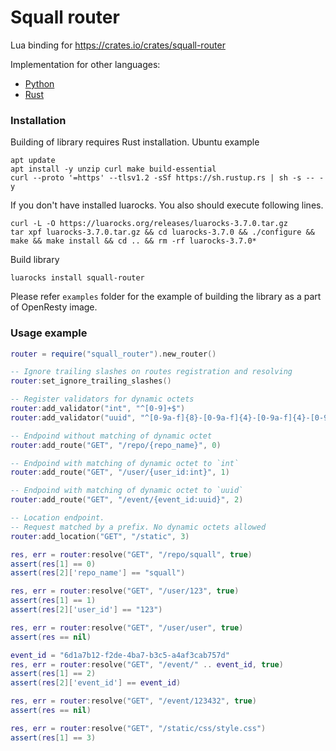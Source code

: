 # Squall router

Lua binding for https://crates.io/crates/squall-router

Implementation for other languages:
 - [Python](https://pypi.org/project/squall-router/)
 - [Rust](https://crates.io/crates/squall-router)


### Installation

Building of library requires Rust installation. Ubuntu example

```
apt update
apt install -y unzip curl make build-essential
curl --proto '=https' --tlsv1.2 -sSf https://sh.rustup.rs | sh -s -- -y
```

If you don't have installed luarocks. You also should execute following lines.

```shell
curl -L -O https://luarocks.org/releases/luarocks-3.7.0.tar.gz
tar xpf luarocks-3.7.0.tar.gz && cd luarocks-3.7.0 && ./configure && make && make install && cd .. && rm -rf luarocks-3.7.0*
```

Build library

```shell
luarocks install squall-router
````

Please refer `examples` folder for the example of building the library as a part of OpenResty image.

### Usage example

```lua
router = require("squall_router").new_router()

-- Ignore trailing slashes on routes registration and resolving
router:set_ignore_trailing_slashes()

-- Register validators for dynamic octets
router:add_validator("int", "^[0-9]+$")
router:add_validator("uuid", "^[0-9a-f]{8}-[0-9a-f]{4}-[0-9a-f]{4}-[0-9a-f]{4}-[0-9a-f]{12}$")

-- Endpoind without matching of dynamic octet
router:add_route("GET", "/repo/{repo_name}", 0)

-- Endpoind with matching of dynamic octet to `int`
router:add_route("GET", "/user/{user_id:int}", 1)

-- Endpoind with matching of dynamic octet to `uuid`
router:add_route("GET", "/event/{event_id:uuid}", 2)

-- Location endpoint. 
-- Request matched by a prefix. No dynamic octets allowed 
router:add_location("GET", "/static", 3)

res, err = router:resolve("GET", "/repo/squall", true)
assert(res[1] == 0)
assert(res[2]['repo_name'] == "squall")

res, err = router:resolve("GET", "/user/123", true)
assert(res[1] == 1)
assert(res[2]['user_id'] == "123")

res, err = router:resolve("GET", "/user/user", true)
assert(res == nil)

event_id = "6d1a7b12-f2de-4ba7-b3c5-a4af3cab757d"
res, err = router:resolve("GET", "/event/" .. event_id, true)
assert(res[1] == 2)
assert(res[2]['event_id'] == event_id)

res, err = router:resolve("GET", "/event/123432", true)
assert(res == nil)

res, err = router:resolve("GET", "/static/css/style.css")
assert(res[1] == 3)
```